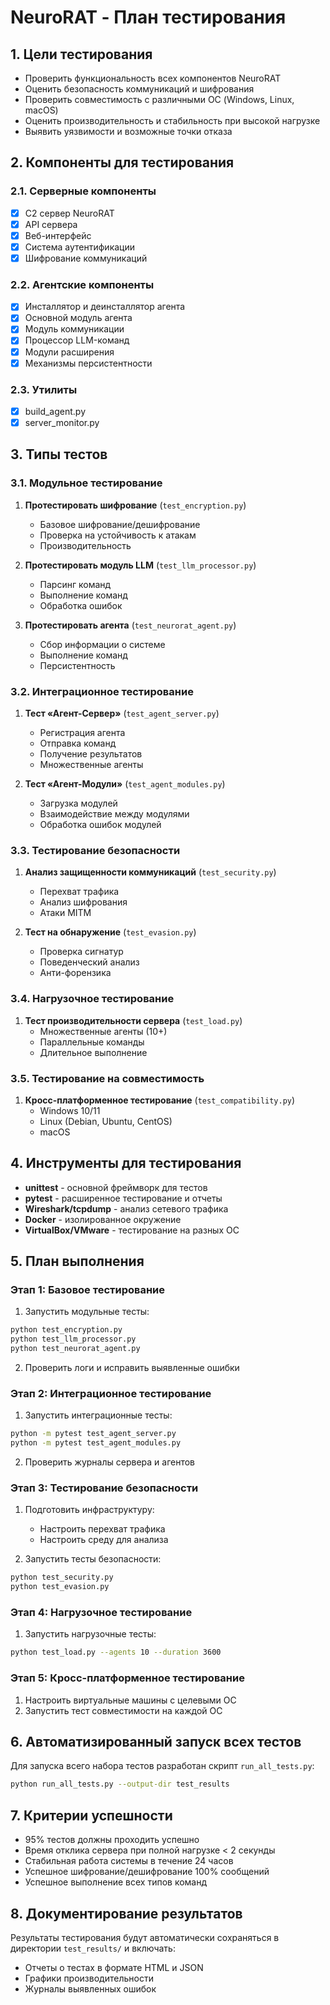# NeuroRAT - План тестирования

## 1. Цели тестирования

- Проверить функциональность всех компонентов NeuroRAT
- Оценить безопасность коммуникаций и шифрования
- Проверить совместимость с различными ОС (Windows, Linux, macOS)
- Оценить производительность и стабильность при высокой нагрузке
- Выявить уязвимости и возможные точки отказа

## 2. Компоненты для тестирования

### 2.1. Серверные компоненты

- [x] C2 сервер NeuroRAT
- [x] API сервера
- [x] Веб-интерфейс
- [x] Система аутентификации
- [x] Шифрование коммуникаций

### 2.2. Агентские компоненты

- [x] Инсталлятор и деинсталлятор агента
- [x] Основной модуль агента
- [x] Модуль коммуникации
- [x] Процессор LLM-команд
- [x] Модули расширения
- [x] Механизмы персистентности

### 2.3. Утилиты

- [x] build_agent.py
- [x] server_monitor.py

## 3. Типы тестов

### 3.1. Модульное тестирование

1. **Протестировать шифрование** (`test_encryption.py`)
   - Базовое шифрование/дешифрование
   - Проверка на устойчивость к атакам
   - Производительность

2. **Протестировать модуль LLM** (`test_llm_processor.py`)
   - Парсинг команд
   - Выполнение команд
   - Обработка ошибок

3. **Протестировать агента** (`test_neurorat_agent.py`)
   - Сбор информации о системе
   - Выполнение команд
   - Персистентность

### 3.2. Интеграционное тестирование

1. **Тест «Агент-Сервер»** (`test_agent_server.py`)
   - Регистрация агента
   - Отправка команд
   - Получение результатов
   - Множественные агенты

2. **Тест «Агент-Модули»** (`test_agent_modules.py`)
   - Загрузка модулей
   - Взаимодействие между модулями
   - Обработка ошибок модулей

### 3.3. Тестирование безопасности

1. **Анализ защищенности коммуникаций** (`test_security.py`)
   - Перехват трафика
   - Анализ шифрования
   - Атаки MITM

2. **Тест на обнаружение** (`test_evasion.py`)
   - Проверка сигнатур
   - Поведенческий анализ
   - Анти-форензика

### 3.4. Нагрузочное тестирование

1. **Тест производительности сервера** (`test_load.py`)
   - Множественные агенты (10+)
   - Параллельные команды
   - Длительное выполнение

### 3.5. Тестирование на совместимость

1. **Кросс-платформенное тестирование** (`test_compatibility.py`)
   - Windows 10/11
   - Linux (Debian, Ubuntu, CentOS)
   - macOS

## 4. Инструменты для тестирования

- **unittest** - основной фреймворк для тестов
- **pytest** - расширенное тестирование и отчеты
- **Wireshark/tcpdump** - анализ сетевого трафика
- **Docker** - изолированное окружение
- **VirtualBox/VMware** - тестирование на разных ОС

## 5. План выполнения

### Этап 1: Базовое тестирование

1. Запустить модульные тесты:
```bash
python test_encryption.py
python test_llm_processor.py
python test_neurorat_agent.py
```

2. Проверить логи и исправить выявленные ошибки

### Этап 2: Интеграционное тестирование

1. Запустить интеграционные тесты:
```bash
python -m pytest test_agent_server.py
python -m pytest test_agent_modules.py
```

2. Проверить журналы сервера и агентов

### Этап 3: Тестирование безопасности

1. Подготовить инфраструктуру:
   - Настроить перехват трафика
   - Настроить среду для анализа

2. Запустить тесты безопасности:
```bash
python test_security.py
python test_evasion.py
```

### Этап 4: Нагрузочное тестирование

1. Запустить нагрузочные тесты:
```bash
python test_load.py --agents 10 --duration 3600
```

### Этап 5: Кросс-платформенное тестирование

1. Настроить виртуальные машины с целевыми ОС
2. Запустить тест совместимости на каждой ОС

## 6. Автоматизированный запуск всех тестов

Для запуска всего набора тестов разработан скрипт `run_all_tests.py`:

```bash
python run_all_tests.py --output-dir test_results
```

## 7. Критерии успешности

- 95% тестов должны проходить успешно
- Время отклика сервера при полной нагрузке < 2 секунды
- Стабильная работа системы в течение 24 часов
- Успешное шифрование/дешифрование 100% сообщений
- Успешное выполнение всех типов команд

## 8. Документирование результатов

Результаты тестирования будут автоматически сохраняться в директории `test_results/` и включать:

- Отчеты о тестах в формате HTML и JSON
- Графики производительности
- Журналы выявленных ошибок 
